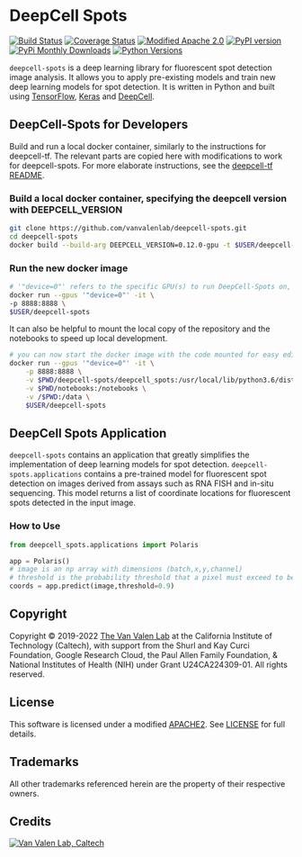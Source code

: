 # DeepCell Spots

[![Build Status](https://github.com/vanvalenlab/deepcell-spots/workflows/build/badge.svg)](https://github.com/vanvalenlab/deepcell-spots/actions)
[![Coverage Status](https://coveralls.io/repos/github/vanvalenlab/deepcell-spots/badge.svg)](https://coveralls.io/github/vanvalenlab/deepcell-spots)
[![Modified Apache 2.0](https://img.shields.io/badge/license-Modified%20Apache%202-blue)](https://github.com/vanvalenlab/deepcell-spots/blob/master/LICENSE)
[![PyPI version](https://badge.fury.io/py/DeepCell-Spots.svg)](https://badge.fury.io/py/DeepCell-Spots)
[![PyPi Monthly Downloads](https://img.shields.io/pypi/dm/deepcell-spots)](https://pypistats.org/packages/deepcell-spots)
[![Python Versions](https://img.shields.io/pypi/pyversions/deepcell-spots.svg)](https://pypi.org/project/deepcell-spots/)

`deepcell-spots` is a deep learning library for fluorescent spot detection image analysis. It allows you to apply pre-existing models and train new deep learning models for spot detection. It is written in Python and built using [TensorFlow](https://github.com/tensorflow/tensorflow), [Keras](https://www.tensorflow.org/guide/keras) and [DeepCell](https://github.com/vanvalenlab/deepcell-tf).

## DeepCell-Spots for Developers

Build and run a local docker container, similarly to the instructions for deepcell-tf. The relevant parts are copied here with modifications to work for deepcell-spots. For more elaborate instructions, see the [deepcell-tf README](https://github.com/vanvalenlab/deepcell-tf/blob/master/README.md).

### Build a local docker container, specifying the deepcell version with DEEPCELL_VERSION

```bash
git clone https://github.com/vanvalenlab/deepcell-spots.git
cd deepcell-spots
docker build --build-arg DEEPCELL_VERSION=0.12.0-gpu -t $USER/deepcell-spots . 
```

### Run the new docker image

```bash
# '"device=0"' refers to the specific GPU(s) to run DeepCell-Spots on, and is not required
docker run --gpus '"device=0"' -it \
-p 8888:8888 \
$USER/deepcell-spots
```

It can also be helpful to mount the local copy of the repository and the notebooks to speed up local development.

```bash
# you can now start the docker image with the code mounted for easy editing
docker run --gpus '"device=0"' -it \
    -p 8888:8888 \
    -v $PWD/deepcell-spots/deepcell_spots:/usr/local/lib/python3.6/dist-packages/deepcell_spots \
    -v $PWD/notebooks:/notebooks \
    -v /$PWD:/data \
    $USER/deepcell-spots
```

## DeepCell Spots Application

`deepcell-spots` contains an application that greatly simplifies the implementation of deep learning models for spot detection. `deepcell-spots.applications` contains a pre-trained model for fluorescent spot detection on images derived from assays such as RNA FISH and in-situ sequencing. This model returns a list of coordinate locations for fluorescent spots detected in the input image.

### How to Use

```python
from deepcell_spots.applications import Polaris

app = Polaris()
# image is an np array with dimensions (batch,x,y,channel)
# threshold is the probability threshold that a pixel must exceed to be considered a spot
coords = app.predict(image,threshold=0.9)
```

## Copyright

Copyright © 2019-2022 [The Van Valen Lab](http://www.vanvalen.caltech.edu/) at the California Institute of Technology (Caltech), with support from the Shurl and Kay Curci Foundation, Google Research Cloud, the Paul Allen Family Foundation, & National Institutes of Health (NIH) under Grant U24CA224309-01.
All rights reserved.

## License

This software is licensed under a modified [APACHE2](https://github.com/vanvalenlab/deepcell-spots/blob/master/LICENSE). See [LICENSE](https://github.com/vanvalenlab/deepcell-spots/blob/master/LICENSE) for full details.

## Trademarks

All other trademarks referenced herein are the property of their respective owners.

## Credits

[![Van Valen Lab, Caltech](https://upload.wikimedia.org/wikipedia/commons/7/75/Caltech_Logo.svg)](http://www.vanvalen.caltech.edu/)
